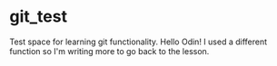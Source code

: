 # git_test
Test space for learning git functionality.
Hello Odin! I used a different function so I'm writing more to go back to the lesson.
